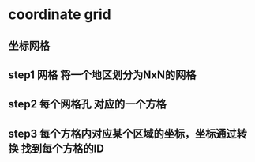 # coordinate grid
## 坐标网格

## step1 网格 将一个地区划分为NxN的网格
## step2 每个网格孔 对应的一个方格
## step3 每个方格内对应某个区域的坐标，坐标通过转换 找到每个方格的ID


